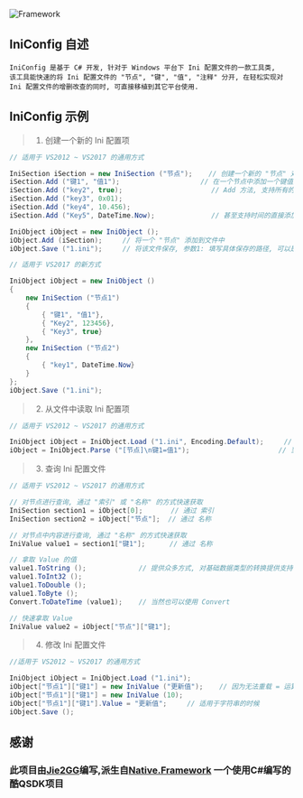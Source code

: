 ![Framework](https://img.shields.io/badge/.NET-4.5-purple.svg)
## IniConfig 自述
	
	IniConfig 是基于 C# 开发, 针对于 Windows 平台下 Ini 配置文件的一款工具类, 
	该工具能快速的将 Ini 配置文件的 "节点", "键", "值", "注释" 分开, 在轻松实现对
	Ini 配置文件的增删改查的同时, 可直接移植到其它平台使用.

## IniConfig 示例

> 1. 创建一个新的 Ini 配置项

```C#
// 适用于 VS2012 ~ VS2017 的通用方式

IniSection iSection = new IniSection ("节点");    // 创建一个新的 "节点" 对象, 并且名称叫做 "节点", 相当于 [节点]
iSection.Add ("键1", "值1");	                  // 在一个节点中添加一个键值对, 相当于 键1=值1
iSection.Add ("key2", true);                      // Add 方法, 支持所有的基础数据类型进行自动转换
iSection.Add ("key3", 0x01);
iSection.Add ("key4", 10.456);
iSection.Add ("Key5", DateTime.Now);              // 甚至支持时间的直接添加, 具体请看重载列表

IniObject iObject = new IniObject ();
iObject.Add (iSection);     // 将一个 "节点" 添加到文件中
iObject.Save ("1.ini");	    // 将该文件保存, 参数1: 填写具体保存的路径, 可以是相对路径, 也可以是绝对路径

// 适用于 VS2017 的新方式

IniObject iObject = new IniObject ()
{
	new IniSection ("节点1")
	{
		{ "键1", "值1"},
		{ "Key2", 123456},
		{ "Key3", true}
	},
	new IniSection ("节点2")
	{
		{ "key1", DateTime.Now}
	}
};
iObject.Save ("1.ini");
```

>2. 从文件中读取 Ini 配置项

```C#
// 适用于 VS2012 ~ VS2017 的通用方式

IniObject iObject = IniObject.Load ("1.ini", Encoding.Default);     // 从指定的文件中读取 Ini 配置项, 参数1: 文件路径, 参数2: 编码格式 [默认: ANSI]
iObject = IniObject.Parse ("[节点]\n键1=值1");	                    // 当然也可以通过字符串进行解析
```

>3. 查询 Ini 配置文件

```C#
// 适用于 VS2012 ~ VS2017 的通用方式

// 对节点进行查询, 通过 "索引" 或 "名称" 的方式快速获取
IniSection section1 = iObject[0];       // 通过 索引
IniSection section2 = iObject["节点"];  // 通过 名称

// 对节点中内容进行查询, 通过 "名称" 的方式快速获取
IniValue value1 = section1["键1"];      // 通过 名称

// 拿取 Value 的值
value1.ToString ();             // 提供众多方式, 对基础数据类型的转换提供支持
value1.ToInt32 ();
value1.ToDouble ();
value1.ToByte ();
Convert.ToDateTime (value1);	// 当然也可以使用 Convert

// 快速拿取 Value 
IniValue value2 = iObject["节点"]["键1"];
```

>4. 修改 Ini 配置文件

```C#
//适用于 VS2012 ~ VS2017 的通用方式

IniObject iObject = IniObject.Load ("1.ini");
iObject["节点1"]["键1"] = new IniValue ("更新值");    // 因为无法重载 = 运算符, 所以没办法只能 new 对象
iObject["节点1"]["键1"] = new IniValue (10);
iObject["节点1"]["键1"].Value = "更新值";		// 适用于字符串的时候
iObject.Save ();
```
## 感谢

### 此项目由[Jie2GG](https://github.com/jie2gg)编写,派生自[Native.Framework](https://github.com/Jie2GG/Native.Framework) 一个使用C#编写的酷QSDK项目
